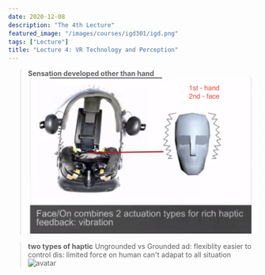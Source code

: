 ```yaml
---
date: 2020-12-08
description: "The 4th Lecture"
featured_image: "/images/courses/igd301/igd.png"
tags: ["Lecture"]
title: "Lecture 4: VR Technology and Perception"
---
```

>**Sensation developed other than hand**
![avatar](/images/courses/igd301/L4/face.png)  

>**two types of haptic** 
Ungrounded vs Grounded 
ad: flexiblity      easier to control
dis: limited force on human     can't adapat to all situation
![avatar](/images/courses/igd301/L4/hapitc.png)  



